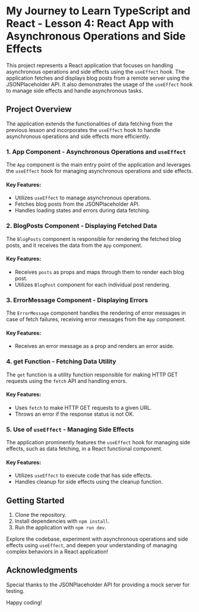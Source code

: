 # My Journey to Learn TypeScript and React - Lesson 4: React App with Asynchronous Operations and Side Effects

This project represents a React application that focuses on handling asynchronous operations and side effects using the `useEffect` hook. The application fetches and displays blog posts from a remote server using the JSONPlaceholder API. It also demonstrates the usage of the `useEffect` hook to manage side effects and handle asynchronous tasks.

## Project Overview

The application extends the functionalities of data fetching from the previous lesson and incorporates the `useEffect` hook to handle asynchronous operations and side effects more efficiently.

### 1. **App Component - Asynchronous Operations and `useEffect`**

The `App` component is the main entry point of the application and leverages the `useEffect` hook for managing asynchronous operations and side effects.

#### Key Features:

- Utilizes `useEffect` to manage asynchronous operations.
- Fetches blog posts from the JSONPlaceholder API.
- Handles loading states and errors during data fetching.

### 2. **BlogPosts Component - Displaying Fetched Data**

The `BlogPosts` component is responsible for rendering the fetched blog posts, and it receives the data from the `App` component.

#### Key Features:

- Receives `posts` as props and maps through them to render each blog post.
- Utilizes `BlogPost` component for each individual post rendering.

### 3. **ErrorMessage Component - Displaying Errors**

The `ErrorMessage` component handles the rendering of error messages in case of fetch failures, receiving error messages from the `App` component.

#### Key Features:

- Receives an error message as a prop and renders an error aside.

### 4. **get Function - Fetching Data Utility**

The `get` function is a utility function responsible for making HTTP GET requests using the `fetch` API and handling errors.

#### Key Features:

- Uses `fetch` to make HTTP GET requests to a given URL.
- Throws an error if the response status is not OK.

### 5. **Use of `useEffect` - Managing Side Effects**

The application prominently features the `useEffect` hook for managing side effects, such as data fetching, in a React functional component.

#### Key Features:

- Utilizes `useEffect` to execute code that has side effects.
- Handles cleanup for side effects using the cleanup function.

## Getting Started

1. Clone the repository.
2. Install dependencies with `npm install`.
3. Run the application with `npm run dev`.

Explore the codebase, experiment with asynchronous operations and side effects using `useEffect`, and deepen your understanding of managing complex behaviors in a React application!

## Acknowledgments

Special thanks to the JSONPlaceholder API for providing a mock server for testing.

Happy coding!
